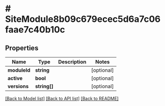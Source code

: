 # # SiteModule8b09c679ecec5d6a7c06faae7c40b10c

## Properties

Name | Type | Description | Notes
------------ | ------------- | ------------- | -------------
**moduleId** | **string** |  | [optional]
**active** | **bool** |  | [optional]
**versions** | **string[]** |  | [optional]

[[Back to Model list]](../../README.md#models) [[Back to API list]](../../README.md#endpoints) [[Back to README]](../../README.md)
